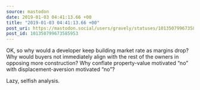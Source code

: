 ```yaml
---
source: mastodon
date: 2019-01-03 04:41:13.66 +00
title: "2019-01-03 04:41:13.66 +00"
post_uri: https://mastodon.social/users/gravely/statuses/101350799673585953
post_id: 101350799673585953
---
```

OK, so why would a developer keep building market rate as margins drop? Why would buyers not immediately align with the rest of the owners in opposing more construction? Why conflate property-value motivated “no” with displacement-aversion motivated “no”?

Lazy, selfish analysis.


